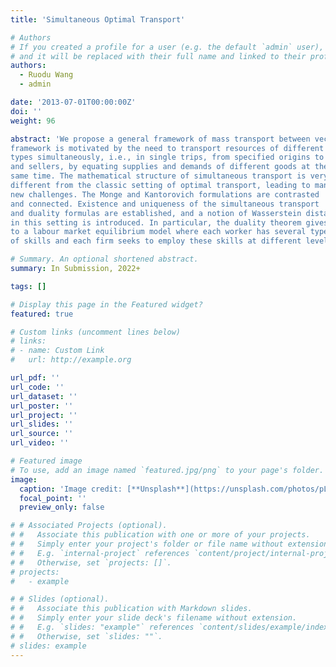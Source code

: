 ```yaml
---
title: 'Simultaneous Optimal Transport'

# Authors
# If you created a profile for a user (e.g. the default `admin` user), write the username (folder name) here
# and it will be replaced with their full name and linked to their profile.
authors:
  - Ruodu Wang
  - admin

date: '2013-07-01T00:00:00Z'
doi: ''
weight: 96

abstract: 'We propose a general framework of mass transport between vectorvalued measures, which will be called simultaneous transport. The new
framework is motivated by the need to transport resources of different
types simultaneously, i.e., in single trips, from specified origins to destinations. In terms of matching, one needs to couple two groups, e.g., buyers
and sellers, by equating supplies and demands of different goods at the
same time. The mathematical structure of simultaneous transport is very
different from the classic setting of optimal transport, leading to many
new challenges. The Monge and Kantorovich formulations are contrasted
and connected. Existence and uniqueness of the simultaneous transport
and duality formulas are established, and a notion of Wasserstein distance
in this setting is introduced. In particular, the duality theorem gives rise
to a labour market equilibrium model where each worker has several types
of skills and each firm seeks to employ these skills at different levels.'

# Summary. An optional shortened abstract.
summary: In Submission, 2022+

tags: []

# Display this page in the Featured widget?
featured: true

# Custom links (uncomment lines below)
# links:
# - name: Custom Link
#   url: http://example.org

url_pdf: ''
url_code: ''
url_dataset: ''
url_poster: ''
url_project: ''
url_slides: ''
url_source: ''
url_video: ''

# Featured image
# To use, add an image named `featured.jpg/png` to your page's folder.
image:
  caption: 'Image credit: [**Unsplash**](https://unsplash.com/photos/pLCdAaMFLTE)'
  focal_point: ''
  preview_only: false

# # Associated Projects (optional).
# #   Associate this publication with one or more of your projects.
# #   Simply enter your project's folder or file name without extension.
# #   E.g. `internal-project` references `content/project/internal-project/index.md`.
# #   Otherwise, set `projects: []`.
# projects:
#   - example

# # Slides (optional).
# #   Associate this publication with Markdown slides.
# #   Simply enter your slide deck's filename without extension.
# #   E.g. `slides: "example"` references `content/slides/example/index.md`.
# #   Otherwise, set `slides: ""`.
# slides: example
---
```

